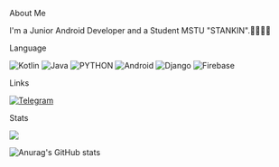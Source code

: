 
About Me

I'm a Junior Android Developer and a Student MSTU "STANKIN".🧑‍💻👨‍🎓

Language

![Kotlin](https://img.shields.io/badge/Kotlin-000?style=for-the-badge&logo=Kotlin&logoColor=cc0099)
![Java](https://img.shields.io/badge/Java-000?style=for-the-badge&logo=Java&logoColor=ff704d)
![PYTHON](https://img.shields.io/badge/Python-000?style=for-the-badge&logo=Python)
![Android](https://img.shields.io/badge/Android-000?style=for-the-badge&logo=Android)
![Django](https://img.shields.io/badge/Django-000?style=for-the-badge&logo=Django)
![Firebase](https://img.shields.io/badge/Firebase-000?style=for-the-badge&logo=Firebase&logoColor=ffff)

Links

[![Telegram](https://img.shields.io/badge/Telegram-000?style=for-the-badge&logo=Telegram)](https://t.me/Ace1806)


Stats

[<img src="https://www.codewars.com/users/Mix.py/badges/large">](https://www.codewars.com/users/Mix.py)


![Anurag's GitHub stats](https://github-readme-stats.vercel.app/api?username=Mix200208&show_icons=true&theme=tokyonight)<br/>



